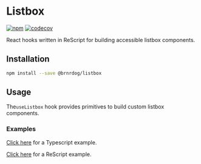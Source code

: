 # Listbox

[![npm](https://img.shields.io/npm/v/@brnrdog/listbox)](https://img.shields.io/npm/v/@brnrdog/listboxx)
[![codecov](https://img.shields.io/codecov/c/github/brnrdog/listbox)](https://codecov.io/gh/brnrdog/listbox)

React hooks written in ReScript for building accessible listbox components.

## Installation

```sh
npm install --save @brnrdog/listbox
```

## Usage

The`useListbox` hook provides primitives to build custom listbox components.


### Examples

[Click here](https://github.com/brnrdog/listbox/tree/master/examples/typescript/src/App.tsx) for a Typescript example.

[Click here](https://github.com/brnrdog/listbox/blob/master/src/__tests__/ListboxTest.res) for a ReScript example.

